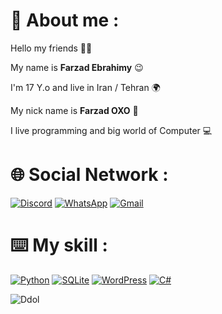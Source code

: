 # 📌 About me :
Hello my friends 👋🏻

My name is **Farzad Ebrahimy** 😉

I'm 17 Y.o and live in Iran / Tehran 🌍

My nick name is **Farzad OXO** 🎈

I live programming and big world of Computer 💻

# 🌐 Social Network :
[![Discord](https://img.shields.io/badge/Discord-%235865F2.svg?style=plastic&logo=discord&logoColor=white)](https://discord.gg/XEpFbnqrTq)
[![WhatsApp](https://img.shields.io/badge/WhatsApp-25D366?style=plastic&logo=whatsapp&logoColor=white)](https://wa.me/9028612543)
[![Gmail](https://img.shields.io/badge/Gmail-D14836?style=plastic&logo=gmail&logoColor=white)](https://farzadebrahimyoxo@gmail.com)
# ⌨️ My skill :
[![Python](https://img.shields.io/badge/python-3670A0?style=for-the-badge&logo=python&logoColor=ffdd54)](https://python.org)
[![SQLite](https://img.shields.io/badge/sqlite-%2307405e.svg?style=for-the-badge&logo=sqlite&logoColor=white)](https://sqlite.org)
[![WordPress](https://img.shields.io/badge/WordPress-%23117AC9.svg?style=for-the-badge&logo=WordPress&logoColor=white)](https://wordpress.org/)
[![C#](https://img.shields.io/badge/c%23-%23239120.svg?style=for-the-badge&logo=c-sharp&logoColor=white)](https://simple.wikipedia.org/wiki/C_Sharp_(programming_language))



![Ddol](https://img.shields.io/static/v1?label=kosnane&message=behnan&color=blue)